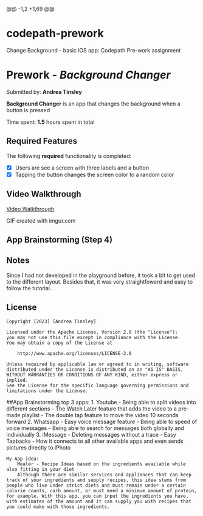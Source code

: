 @@ -1,2 +1,69 @@
# codepath-prework
Change Background -  basic iOS app: Codepath Pre-work assignment 
# Prework - *Background Changer*

Submitted by: **Andrea Tinsley**

**Background Changer** is an app that changes the background when a button is pressed

Time spent: **1.5** hours spent in total

## Required Features

The following **required** functionality is completed:

- [x] Users are see a screen with three labels and a button
- [x] Tapping the button changes the screen color to a random color
 
## Video Walkthrough

[Video Walkthrough](https://imgur.com/a/8daM34V)

GIF created with imgur.com


## App Brainstorming (Step 4)

## Notes

Since I had not developed in the playground before, it took a bit to get used to the different layout. Besides that, it was very straightfoward and easy to follow the tutorial.

## License

    Copyright [2023] [Andrea Tinsley]

    Licensed under the Apache License, Version 2.0 (the "License");
    you may not use this file except in compliance with the License.
    You may obtain a copy of the License at

        http://www.apache.org/licenses/LICENSE-2.0

    Unless required by applicable law or agreed to in writing, software
    distributed under the License is distributed on an "AS IS" BASIS,
    WITHOUT WARRANTIES OR CONDITIONS OF ANY KIND, either express or implied.
    See the License for the specific language governing permissions and
    limitations under the License.

##App Brainstorming
    top 3 apps:
        1. Youtube 
            - Being able to split videos into different sections 
            - The Watch Later feature that adds the video to a pre-made playlist 
            - The double tap feature to move the video 10 seconds forward 
        2. Whatsapp
            - Easy voice message feature
            - Being able to speed of voice messages 
            - Being able to search for messages both globally and individually
        3. iMessage
            - Deleting messages without a trace 
            - Easy Tapbacks 
            - How it connects to all other available apps and even sends pictures directly to iPhoto
        
    My App idea: 
        Mealer - Recipe Ideas based on the ingredients available while also fitting in your diet
        Although there are similar services and appliances that can keep track of your ingredients and supply recipes, this idea stems from people who live under strict diets and must remain under a certain calorie counts, carb amount, or must meed a minimum amount of protein, for example. With this app, you can input the ingredients you have, with estimates of the amount and it can supply you with recipes that you could make with those ingredients. 
        
